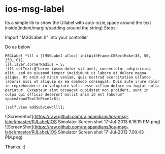 ios-msg-label
=============

Its a simple lib to show the UIlabel with auto-sizie,space around the text inside(indent/margin/padding around the string)
Steps:

Import "MSGLabel.h" into your controller

Do as below

    
    MSGLabel *lll = [[MSGLabel alloc] initWithFrame:CGRectMake(35, 50, 250, 0)];
    lll.layer.cornerRadius = 5;
    [lll setText:@"Lorem ipsum dolor sit amet, consectetur adipisicing elit, sed do eiusmod tempor incididunt ut labore et dolore magna aliqua. Ut enim ad minim veniam, quis nostrud exercitation ullamco laboris nisi ut aliquip ex ea commodo consequat. Duis aute irure dolor in reprehenderit in voluptate velit esse cillum dolore eu fugiat nulla pariatur. Excepteur sint occaecat cupidatat non proident, sunt in culpa qui officia deserunt mollit anim id est laborum" spaceAroudTextInPixel:8];
    
    [self.view addSubview:lll];
    
![ScreenShot](https://raw.github.com/rajapandians/ios-msg-label/master/RJLabel/iOS Simulator Screen shot 17-Jul-2013 6.16.19 PM.png)
![ScreenShot](https://raw.github.com/rajapandians/ios-msg-label/master/RJLabel/iOS Simulator Screen shot 17-Jul-2013 7.00.43 PM.png)
     
Thanks. :)
